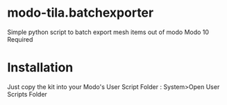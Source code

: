 # modo-tila.batchexporter
Simple python script to batch export mesh items out of modo
Modo 10 Required

Installation
=======

Just copy the kit into your Modo's User Script Folder :  System>Open User Scripts Folder
